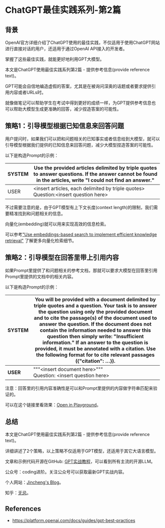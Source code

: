 # ChatGPT最佳实践系列-第2篇

## 背景

OpenAI官方详细介绍了ChatGPT使用的最佳实践，不仅适用于使用ChatGPT网站进行直接对话的用户，还适用于通过OpenAI API接入的开发者。

掌握了这些最佳实践，就能更好地利用GPT大模型。

本文是ChatGPT使用最佳实践系列第2篇 - 提供参考信息(provide reference text)。

GPT可能会自信地编造虚假的答案，尤其是在被询问深奥的话题或者要求提供引用内容或者URLs时。

就像做笔记可以帮助学生在考试中得到更好的成绩一样，为GPT提供参考信息也可以帮助大模型生成更准确的回答，减少捏造答案的可能性。

## 策略1：引导模型根据已知信息来回答问题

用户提问时，如果我们可以把和问题相关的已知事实或者信息给到大模型，就可以引导模型根据我们提供的已知信息来回答问题，减少大模型捏造答案的可能性。

以下是构造Prompt的示例：

| SYSTEM | Use the provided articles delimited by triple quotes to answer questions. If the answer cannot be found in the articles, write "I could not find an answer." |
| ------ | ------------------------------------------------------------ |
| USER   | \<insert articles, each delimited by triple quotes\><br> Question:\<insert question here\> |

不过需要注意的是，由于GPT模型有上下文长度(context length)的限制，我们需要精准找到和问题相关的信息。

向量化(embedding)就可以用来实现高效的信息检索。

可以参考["Use embeddings-based search to implement efficient knowledge retrieval"](https://platform.openai.com/docs/guides/gpt-best-practices/tactic-use-embeddings-based-search-to-implement-efficient-knowledge-retrieval) 了解更多向量化检索细节。



## 策略2：引导模型在回答里带上引用内容

如果Prompt里提供了和问题相关的参考文档，那就可以要求大模型在回答里引用Prompt里提供的文档中的相关内容。

以下是构造Prompt的示例：

| **SYSTEM** | You will be provided with a document delimited by triple quotes and a question. Your task is to answer the question using only the provided document and to cite the passage(s) of the document used to answer the question. If the document does not contain the information needed to answer this question then simply write: "Insufficient information." If an answer to the question is provided, it must be annotated with a citation. Use the following format for to cite relevant passages ({"citation": …}). |
| ---------- | ------------------------------------------------------------ |
| **USER**   | """\<insert document here\>""" <br>Question: \<insert question here\> |

注意：回答里的引用内容准确性是可以和Prompt里提供的内容做字符串匹配来验证的。

可以在这个链接里看效果：[Open in Playground](https://platform.openai.com/playground/p/default-answer-with-citation)。



## 总结

本文是ChatGPT使用最佳实践系列第2篇 - 提供参考信息(provide reference text)。

详细讲述了2个策略，以上策略不仅适用于GPT模型，还适用于其它大语言模型。

文章和示例代码开源在GitHub: [GPT实战教程](https://github.com/jincheng9/gpt-tutorial)，可以看到所有主流的开源LLM。

公众号：coding进阶。关注公众号可以获取最新GPT实战内容。

个人网站：[Jincheng's Blog](https://jincheng9.github.io/)。

知乎：[无忌](https://www.zhihu.com/people/thucuhkwuji)。



## References

* https://platform.openai.com/docs/guides/gpt-best-practices